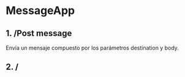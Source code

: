 # MessageApp


## 1. /Post message

Envía un mensaje compuesto por los parámetros destination y body.

## 2. /